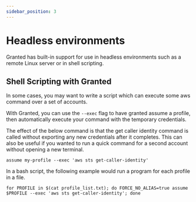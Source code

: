 ```yaml
---
sidebar_position: 3
---
```


# Headless environments

Granted has built-in support for use in headless environments such as a remote Linux server or in shell scripting.

## Shell Scripting with Granted

In some cases, you may want to write a script which can execute some aws command over a set of accounts.

With Granted, you can use the `--exec` flag to have granted assume a profile, then automatically execute your command with the temporary credentials.

The effect of the below command is that the get caller identity command is called without exporting any new credentials after it completes. This can also be useful if you wanted to run a quick command for a second account without opening a new terminal.

`assume my-profile --exec 'aws sts get-caller-identity'`

In a bash script, the following example would run a program for each profile in a file.

```
for PROFILE in $(cat profile_list.txt); do FORCE_NO_ALIAS=true assume $PROFILE --exec 'aws sts get-caller-identity'; done
```
